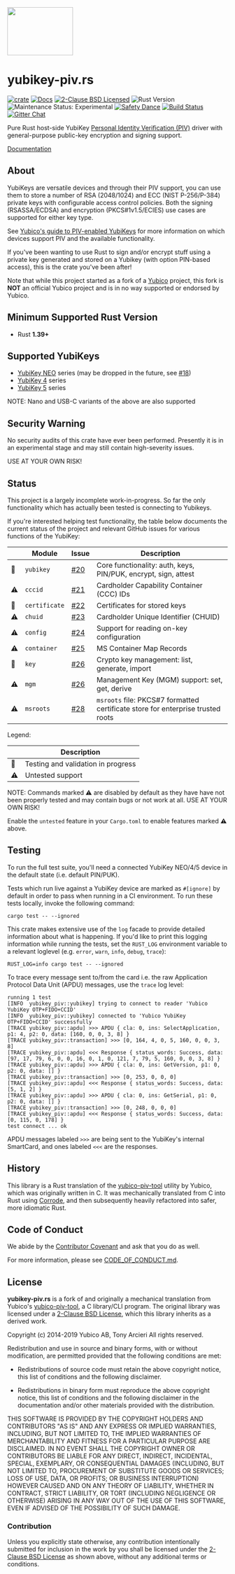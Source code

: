 <img src="https://raw.githubusercontent.com/tendermint/yubihsm-rs/develop/img/logo.png" width="150" height="110">

# yubikey-piv.rs

[![crate][crate-image]][crate-link]
[![Docs][docs-image]][docs-link]
[![2-Clause BSD Licensed][license-image]][license-link]
![Rust Version][rustc-image]
![Maintenance Status: Experimental][maintenance-image]
[![Safety Dance][safety-image]][safety-link]
[![Build Status][build-image]][build-link]
[![Gitter Chat][gitter-image]][gitter-link]

Pure Rust host-side YubiKey [Personal Identity Verification (PIV)][PIV] driver
with general-purpose public-key encryption and signing support.

[Documentation][docs-link]

## About

YubiKeys are versatile devices and through their PIV support, you can use them
to store a number of RSA (2048/1024) and ECC (NIST P-256/P-384) private keys
with configurable access control policies. Both the signing (RSASSA/ECDSA) and
encryption (PKCS#1v1.5/ECIES) use cases are supported for either key type.

See [Yubico's guide to PIV-enabled YubiKeys][yk-guide] for more information
on which devices support PIV and the available functionality.

If you've been wanting to use Rust to sign and/or encrypt stuff using a
private key generated and stored on a Yubikey (with option PIN-based access),
this is the crate you've been after!

Note that while this project started as a fork of a [Yubico] project,
this fork is **NOT** an official Yubico project and is in no way supported or
endorsed by Yubico.

## Minimum Supported Rust Version

- Rust **1.39+**

## Supported YubiKeys

- [YubiKey NEO] series (may be dropped in the future, see [#18])
- [YubiKey 4] series
- [YubiKey 5] series

NOTE: Nano and USB-C variants of the above are also supported

## Security Warning

No security audits of this crate have ever been performed. Presently it is in
an experimental stage and may still contain high-severity issues.

USE AT YOUR OWN RISK!

## Status

This project is a largely incomplete work-in-progress. So far the only
functionality which has actually been tested is connecting to Yubikeys.

If you're interested helping test functionality, the table below documents
the current status of the project and relevant GitHub issues for various
functions of the YubiKey:

|    | Module        | Issue | Description |
|----|---------------|-------|-------------|
| 🚧 | `yubikey`     | [#20] | Core functionality: auth, keys, PIN/PUK, encrypt, sign, attest |
| ⚠️ | `cccid`       | [#21] | Cardholder Capability Container (CCC) IDs |
| 🚧️ | `certificate` | [#22] | Certificates for stored keys |
| ⚠️ | `chuid`       | [#23] | Cardholder Unique Identifier (CHUID) |
| ⚠️ | `config`      | [#24] | Support for reading on-key configuration |
| ⚠️ | `container`   | [#25] | MS Container Map Records |
| 🚧 | `key`         | [#26] | Crypto key management: list, generate, import |
| ⚠️ | `mgm`         | [#26] | Management Key (MGM) support: set, get, derive |
| ⚠️ | `msroots`     | [#28] | `msroots` file: PKCS#7 formatted certificate store for enterprise trusted roots |

Legend:

|    | Description                        |
|----|------------------------------------|
| 🚧 | Testing and validation in progress |
| ⚠️ | Untested support                   |

NOTE: Commands marked ⚠️ are disabled by default as they have have not been properly tested and may contain bugs or
not work at all. USE AT YOUR OWN RISK!

Enable the `untested` feature in your `Cargo.toml` to enable features marked ⚠️
above.

## Testing

To run the full test suite, you'll need a connected YubiKey NEO/4/5 device in
the default state (i.e. default PIN/PUK).

Tests which run live against a YubiKey device are marked as `#[ignore]` by
default in order to pass when running in a CI environment. To run these
tests locally, invoke the following command:

```
cargo test -- --ignored
```

This crate makes extensive use of the `log` facade to provide detailed
information about what is happening. If you'd like to print this logging
information while running the tests, set the `RUST_LOG` environment variable
to a relevant loglevel (e.g. `error`, `warn`, `info`, `debug`, `trace`):

```
RUST_LOG=info cargo test -- --ignored
```

To trace every message sent to/from the card i.e. the raw
Application Protocol Data Unit (APDU) messages, use the `trace` log level:

```
running 1 test
[INFO  yubikey_piv::yubikey] trying to connect to reader 'Yubico YubiKey OTP+FIDO+CCID'
[INFO  yubikey_piv::yubikey] connected to 'Yubico YubiKey OTP+FIDO+CCID' successfully
[TRACE yubikey_piv::apdu] >>> APDU { cla: 0, ins: SelectApplication, p1: 4, p2: 0, data: [160, 0, 0, 3, 8] }
[TRACE yubikey_piv::transaction] >>> [0, 164, 4, 0, 5, 160, 0, 0, 3, 8]
[TRACE yubikey_piv::apdu] <<< Response { status_words: Success, data: [97, 17, 79, 6, 0, 0, 16, 0, 1, 0, 121, 7, 79, 5, 160, 0, 0, 3, 8] }
[TRACE yubikey_piv::apdu] >>> APDU { cla: 0, ins: GetVersion, p1: 0, p2: 0, data: [] }
[TRACE yubikey_piv::transaction] >>> [0, 253, 0, 0, 0]
[TRACE yubikey_piv::apdu] <<< Response { status_words: Success, data: [5, 1, 2] }
[TRACE yubikey_piv::apdu] >>> APDU { cla: 0, ins: GetSerial, p1: 0, p2: 0, data: [] }
[TRACE yubikey_piv::transaction] >>> [0, 248, 0, 0, 0]
[TRACE yubikey_piv::apdu] <<< Response { status_words: Success, data: [0, 115, 0, 178] }
test connect ... ok
```

APDU messages labeled `>>>` are being sent to the YubiKey's internal SmartCard,
and ones labeled `<<<` are the responses.

## History

This library is a Rust translation of the [yubico-piv-tool] utility by
Yubico, which was originally written in C. It was mechanically translated
from C into Rust using [Corrode], and then subsequently heavily
refactored into safer, more idiomatic Rust.

## Code of Conduct

We abide by the [Contributor Covenant][cc-md] and ask that you do as well.

For more information, please see [CODE_OF_CONDUCT.md][cc-md].

## License

**yubikey-piv.rs** is a fork of and originally a mechanical translation from
Yubico's [yubico-piv-tool], a C library/CLI program. The original library
was licensed under a [2-Clause BSD License][BSDL], which this library inherits
as a derived work.

Copyright (c) 2014-2019 Yubico AB, Tony Arcieri
All rights reserved.

Redistribution and use in source and binary forms, with or without
modification, are permitted provided that the following conditions are
met:

* Redistributions of source code must retain the above copyright
  notice, this list of conditions and the following disclaimer.

* Redistributions in binary form must reproduce the above
  copyright notice, this list of conditions and the following
  disclaimer in the documentation and/or other materials provided
  with the distribution.

THIS SOFTWARE IS PROVIDED BY THE COPYRIGHT HOLDERS AND CONTRIBUTORS
"AS IS" AND ANY EXPRESS OR IMPLIED WARRANTIES, INCLUDING, BUT NOT
LIMITED TO, THE IMPLIED WARRANTIES OF MERCHANTABILITY AND FITNESS FOR
A PARTICULAR PURPOSE ARE DISCLAIMED. IN NO EVENT SHALL THE COPYRIGHT
OWNER OR CONTRIBUTORS BE LIABLE FOR ANY DIRECT, INDIRECT, INCIDENTAL,
SPECIAL, EXEMPLARY, OR CONSEQUENTIAL DAMAGES (INCLUDING, BUT NOT
LIMITED TO, PROCUREMENT OF SUBSTITUTE GOODS OR SERVICES; LOSS OF USE,
DATA, OR PROFITS; OR BUSINESS INTERRUPTION) HOWEVER CAUSED AND ON ANY
THEORY OF LIABILITY, WHETHER IN CONTRACT, STRICT LIABILITY, OR TORT
(INCLUDING NEGLIGENCE OR OTHERWISE) ARISING IN ANY WAY OUT OF THE USE
OF THIS SOFTWARE, EVEN IF ADVISED OF THE POSSIBILITY OF SUCH DAMAGE.

### Contribution

Unless you explicitly state otherwise, any contribution intentionally
submitted for inclusion in the work by you shall be licensed under the
[2-Clause BSD License][BSDL] as shown above, without any additional terms
or conditions.

[//]: # (badges)

[crate-image]: https://img.shields.io/crates/v/yubikey-piv.svg
[crate-link]: https://crates.io/crates/yubikey-piv
[docs-image]: https://docs.rs/yubikey-piv/badge.svg
[docs-link]: https://docs.rs/yubikey-piv/
[license-image]: https://img.shields.io/badge/license-BSD-blue.svg
[license-link]: https://github.com/iqlusioninc/yubikey-piv.rs/blob/develop/COPYING
[rustc-image]: https://img.shields.io/badge/rustc-1.39+-blue.svg
[maintenance-image]: https://img.shields.io/badge/maintenance-experimental-blue.svg
[safety-image]: https://img.shields.io/badge/unsafe-forbidden-success.svg
[safety-link]: https://github.com/rust-secure-code/safety-dance/
[build-image]: https://github.com/iqlusioninc/yubikey-piv.rs/workflows/Rust/badge.svg?branch=develop&event=push
[build-link]: https://github.com/iqlusioninc/yubikey-piv.rs/actions
[gitter-image]: https://badges.gitter.im/badge.svg
[gitter-link]: https://gitter.im/iqlusioninc/community

[//]: # (general links)

[PIV]: https://piv.idmanagement.gov/
[yk-guide]: https://developers.yubico.com/PIV/Introduction/YubiKey_and_PIV.html
[Yubico]: https://www.yubico.com/
[YubiKey NEO]: https://support.yubico.com/support/solutions/articles/15000006494-yubikey-neo
[YubiKey 4]: https://support.yubico.com/support/solutions/articles/15000006486-yubikey-4
[YubiKey 5]: https://www.yubico.com/products/yubikey-5-overview/
[yubico-piv-tool]: https://github.com/Yubico/yubico-piv-tool/
[Corrode]: https://github.com/jameysharp/corrode
[cc-web]: https://contributor-covenant.org/
[cc-md]: https://github.com/iqlusioninc/yubikey-piv.rs/blob/develop/CODE_OF_CONDUCT.md
[BSDL]: https://opensource.org/licenses/BSD-2-Clause

[//]: # (github issues)

[#18]: https://github.com/iqlusioninc/yubikey-piv.rs/issues/18
[#20]: https://github.com/iqlusioninc/yubikey-piv.rs/issues/20
[#21]: https://github.com/iqlusioninc/yubikey-piv.rs/issues/21
[#22]: https://github.com/iqlusioninc/yubikey-piv.rs/issues/22
[#23]: https://github.com/iqlusioninc/yubikey-piv.rs/issues/23
[#24]: https://github.com/iqlusioninc/yubikey-piv.rs/issues/24
[#25]: https://github.com/iqlusioninc/yubikey-piv.rs/issues/25
[#26]: https://github.com/iqlusioninc/yubikey-piv.rs/issues/26
[#27]: https://github.com/iqlusioninc/yubikey-piv.rs/issues/27
[#28]: https://github.com/iqlusioninc/yubikey-piv.rs/issues/28
